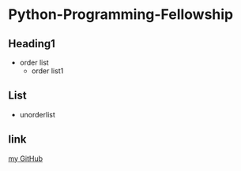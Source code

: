 # Python-Programming-Fellowship
## Heading1
- order list
  - order list1
## List
 - unorderlist
## link
[my GitHub](https://github.com/Birukmi/)
